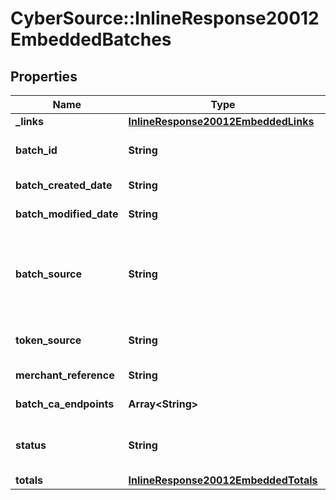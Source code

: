 # CyberSource::InlineResponse20012EmbeddedBatches

## Properties
Name | Type | Description | Notes
------------ | ------------- | ------------- | -------------
**_links** | [**InlineResponse20012EmbeddedLinks**](InlineResponse20012EmbeddedLinks.md) |  | [optional] 
**batch_id** | **String** | Unique identification number assigned to the submitted request. | [optional] 
**batch_created_date** | **String** | ISO-8601 format: yyyy-MM-ddTHH:mm:ssZ | [optional] 
**batch_modified_date** | **String** | ISO-8601 format: yyyy-MM-ddTHH:mm:ssZ | [optional] 
**batch_source** | **String** | Valid Values:   * SCHEDULER   * TOKEN_API   * CREDIT_CARD_FILE_UPLOAD   * AMEX_REGSITRY   * AMEX_REGISTRY_API   * AMEX_REGISTRY_API_SYNC   * AMEX_MAINTENANCE  | [optional] 
**token_source** | **String** | Valid Values:   * SECURE_STORAGE   * TMS   * CYBERSOURCE  | [optional] 
**merchant_reference** | **String** | Reference used by merchant to identify batch. | [optional] 
**batch_ca_endpoints** | **Array&lt;String&gt;** | Valid Values:   * VISA   * MASTERCARD   * AMEX  | [optional] 
**status** | **String** | Valid Values:   * REJECTED   * RECEIVED   * VALIDATED   * DECLINED   * PROCESSING   * COMPLETE  | [optional] 
**totals** | [**InlineResponse20012EmbeddedTotals**](InlineResponse20012EmbeddedTotals.md) |  | [optional] 


